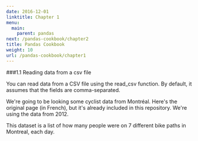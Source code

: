 ```yaml
---
date: 2016-12-01
linktitle: Chapter 1
menu:
  main:
    parent: pandas
next: /pandas-cookbook/chapter2
title: Pandas Cookbook
weight: 10
url: /pandas-cookbook/chapter1
---
```


###1.1 Reading data from a csv file

You can read data from a CSV file using the read_csv function. By default, it assumes that the fields are comma-separated.

We're going to be looking some cyclist data from Montréal. Here's the original page (in French), but it's already included in this repository. We're using the data from 2012.

This dataset is a list of how many people were on 7 different bike paths in Montreal, each day.